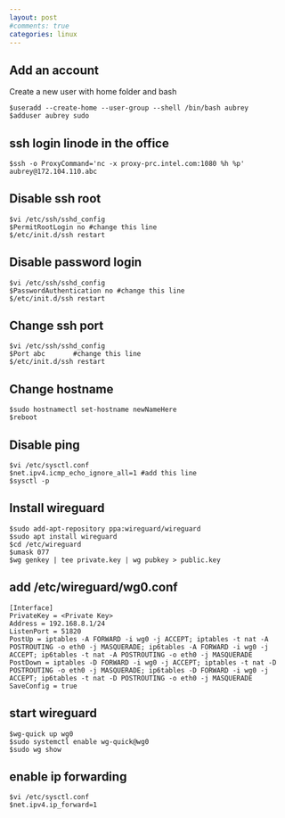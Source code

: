 ```yaml
---
layout: post
#comments: true
categories: linux
---
```


## Add an account
Create a new user with home folder and bash

	$useradd --create-home --user-group --shell /bin/bash aubrey
	$adduser aubrey sudo

## ssh login linode in the office
	$ssh -o ProxyCommand='nc -x proxy-prc.intel.com:1080 %h %p' aubrey@172.104.110.abc

## Disable ssh root
	$vi /etc/ssh/sshd_config
	$PermitRootLogin no	#change this line
	$/etc/init.d/ssh restart

## Disable password login
	$vi /etc/ssh/sshd_config
	$PasswordAuthentication no #change this line
	$/etc/init.d/ssh restart

## Change ssh port
	$vi /etc/ssh/sshd_config
	$Port abc		#change this line
	$/etc/init.d/ssh restart

## Change hostname
	$sudo hostnamectl set-hostname newNameHere
	$reboot

## Disable ping
	$vi /etc/sysctl.conf
	$net.ipv4.icmp_echo_ignore_all=1 #add this line
	$sysctl -p

## Install wireguard
	$sudo add-apt-repository ppa:wireguard/wireguard
	$sudo apt install wireguard
	$cd /etc/wireguard
	$umask 077
	$wg genkey | tee private.key | wg pubkey > public.key

## add /etc/wireguard/wg0.conf
	[Interface]
	PrivateKey = <Private Key>
	Address = 192.168.8.1/24
	ListenPort = 51820
	PostUp = iptables -A FORWARD -i wg0 -j ACCEPT; iptables -t nat -A POSTROUTING -o eth0 -j MASQUERADE; ip6tables -A FORWARD -i wg0 -j ACCEPT; ip6tables -t nat -A POSTROUTING -o eth0 -j MASQUERADE
	PostDown = iptables -D FORWARD -i wg0 -j ACCEPT; iptables -t nat -D POSTROUTING -o eth0 -j MASQUERADE; ip6tables -D FORWARD -i wg0 -j ACCEPT; ip6tables -t nat -D POSTROUTING -o eth0 -j MASQUERADE
	SaveConfig = true

## start wireguard
	$wg-quick up wg0
	$sudo systemctl enable wg-quick@wg0
	$sudo wg show

## enable ip forwarding
	$vi /etc/sysctl.conf
	$net.ipv4.ip_forward=1
